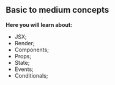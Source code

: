 ## Basic to medium concepts

**Here you will learn about:**

- JSX;
- Render;
- Components;
- Props;
- State;
- Events;
- Conditionals;
